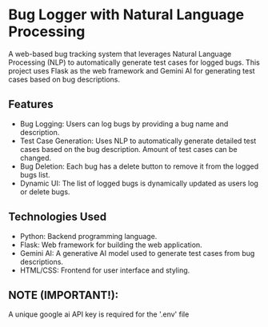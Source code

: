 # Bug Logger with Natural Language Processing

A web-based bug tracking system that leverages Natural Language Processing (NLP) to automatically generate test cases for logged bugs. This project uses Flask as the web framework and Gemini AI for generating test cases based on bug descriptions.

## Features
- Bug Logging: Users can log bugs by providing a bug name and description.
- Test Case Generation: Uses NLP to automatically generate detailed test cases based on the bug description. Amount of test cases can be changed.
- Bug Deletion: Each bug has a delete button to remove it from the logged bugs list.
- Dynamic UI: The list of logged bugs is dynamically updated as users log or delete bugs.

## Technologies Used
- Python: Backend programming language.
- Flask: Web framework for building the web application.
- Gemini AI: A generative AI model used to generate test cases from bug descriptions.
- HTML/CSS: Frontend for user interface and styling.

## NOTE (IMPORTANT!): 
A unique google ai API key is required for the '.env' file
